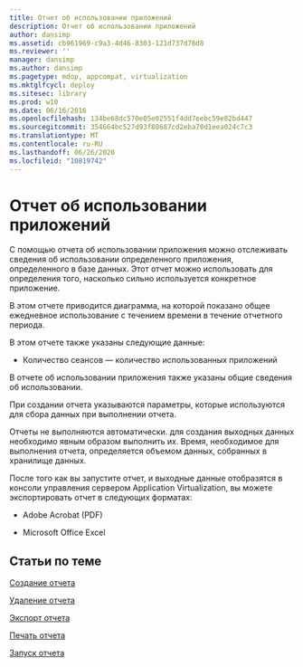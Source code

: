 ```yaml
---
title: Отчет об использовании приложений
description: Отчет об использовании приложений
author: dansimp
ms.assetid: cb961969-c9a3-4d46-8303-121d737d76d8
ms.reviewer: ''
manager: dansimp
ms.author: dansimp
ms.pagetype: mdop, appcompat, virtualization
ms.mktglfcycl: deploy
ms.sitesec: library
ms.prod: w10
ms.date: 06/16/2016
ms.openlocfilehash: 134be68dc570e05e02551f4dd7eebc59e82bd447
ms.sourcegitcommit: 354664bc527d93f80687cd2eba70d1eea024c7c3
ms.translationtype: MT
ms.contentlocale: ru-RU
ms.lasthandoff: 06/26/2020
ms.locfileid: "10819742"
---
```

# Отчет об использовании приложений


С помощью отчета об использовании приложения можно отслеживать сведения об использовании определенного приложения, определенного в базе данных. Этот отчет можно использовать для определения того, насколько сильно используется конкретное приложение.

В этом отчете приводится диаграмма, на которой показано общее ежедневное использование с течением времени в течение отчетного периода.

В этом отчете также указаны следующие данные:

-   Количество сеансов — количество использованных приложений

В отчете об использовании приложения также указаны общие сведения об использовании.

При создании отчета указываются параметры, которые используются для сбора данных при выполнении отчета.

Отчеты не выполняются автоматически. для создания выходных данных необходимо явным образом выполнить их. Время, необходимое для выполнения отчета, определяется объемом данных, собранных в хранилище данных.

После того как вы запустите отчет, и выходные данные отобразятся в консоли управления сервером Application Virtualization, вы можете экспортировать отчет в следующих форматах:

-   Adobe Acrobat (PDF)

-   Microsoft Office Excel

## Статьи по теме


[Создание отчета](how-to-create-a-reportserver.md)

[Удаление отчета](how-to-delete-a-reportserver.md)

[Экспорт отчета](how-to-export-a-reportserver.md)

[Печать отчета](how-to-print-a-reportserver.md)

[Запуск отчета](how-to-run-a-reportserver.md)

 

 





